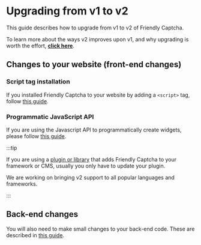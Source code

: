 # Upgrading from v1 to v2

This guide describes how to upgrade from v1 to v2 of Friendly Captcha.

To learn more about the ways v2 improves upon v1, and why upgrading is worth the effort, [**click here**](/docs/v2/versions#whats-new-in-v2).

## Changes to your website (front-end changes)

### Script tag installation

If you installed Friendly Captcha to your website by adding a `<script>` tag, follow [this guide](./script.md).

### Programmatic JavaScript API

If you are using the Javascript API to programmatically create widgets, please follow [this guide](./javascript-api.md).

:::tip

If you are using a [plugin or library](/integrations) that adds Friendly Captcha to your framework or CMS, usually you only have to update your plugin.

We are working on bringing v2 support to all popular languages and frameworks.

:::

## Back-end changes

You will also need to make small changes to your back-end code. These are described in [this guide](./backend-integration.md).
